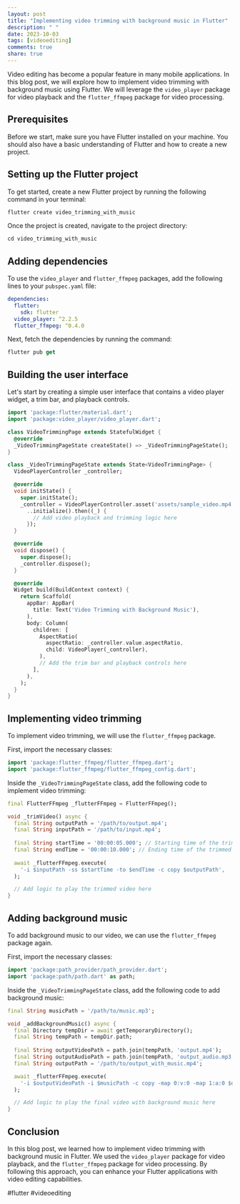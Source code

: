 ```yaml
---
layout: post
title: "Implementing video trimming with background music in Flutter"
description: " "
date: 2023-10-03
tags: [videoediting]
comments: true
share: true
---
```


Video editing has become a popular feature in many mobile applications. In this blog post, we will explore how to implement video trimming with background music using Flutter. We will leverage the `video_player` package for video playback and the `flutter_ffmpeg` package for video processing.

## Prerequisites
Before we start, make sure you have Flutter installed on your machine. You should also have a basic understanding of Flutter and how to create a new project.

## Setting up the Flutter project
To get started, create a new Flutter project by running the following command in your terminal:

```dart
flutter create video_trimming_with_music
```

Once the project is created, navigate to the project directory:

```dart
cd video_trimming_with_music
```

## Adding dependencies
To use the `video_player` and `flutter_ffmpeg` packages, add the following lines to your `pubspec.yaml` file:

```yaml
dependencies:
  flutter:
    sdk: flutter
  video_player: ^2.2.5
  flutter_ffmpeg: ^0.4.0
```

Next, fetch the dependencies by running the command:

```dart
flutter pub get
```

## Building the user interface
Let's start by creating a simple user interface that contains a video player widget, a trim bar, and playback controls.

```dart
import 'package:flutter/material.dart';
import 'package:video_player/video_player.dart';

class VideoTrimmingPage extends StatefulWidget {
  @override
  _VideoTrimmingPageState createState() => _VideoTrimmingPageState();
}

class _VideoTrimmingPageState extends State<VideoTrimmingPage> {
  VideoPlayerController _controller;

  @override
  void initState() {
    super.initState();
    _controller = VideoPlayerController.asset('assets/sample_video.mp4')
      ..initialize().then((_) {
        // Add video playback and trimming logic here
      });
  }

  @override
  void dispose() {
    super.dispose();
    _controller.dispose();
  }

  @override
  Widget build(BuildContext context) {
    return Scaffold(
      appBar: AppBar(
        title: Text('Video Trimming with Background Music'),
      ),
      body: Column(
        children: [
          AspectRatio(
            aspectRatio: _controller.value.aspectRatio,
            child: VideoPlayer(_controller),
          ),
          // Add the trim bar and playback controls here
        ],
      ),
    );
  }
}
```

## Implementing video trimming
To implement video trimming, we will use the `flutter_ffmpeg` package. 

First, import the necessary classes:

```dart
import 'package:flutter_ffmpeg/flutter_ffmpeg.dart';
import 'package:flutter_ffmpeg/flutter_ffmpeg_config.dart';
```

Inside the `_VideoTrimmingPageState` class, add the following code to implement video trimming:

```dart
final FlutterFFmpeg _flutterFFmpeg = FlutterFFmpeg();

void _trimVideo() async {
  final String outputPath = '/path/to/output.mp4';
  final String inputPath = '/path/to/input.mp4';
  
  final String startTime = '00:00:05.000'; // Starting time of the trimmed video
  final String endTime = '00:00:10.000'; // Ending time of the trimmed video
  
  await _flutterFFmpeg.execute(
    '-i $inputPath -ss $startTime -to $endTime -c copy $outputPath',
  );

  // Add logic to play the trimmed video here
}
```

## Adding background music
To add background music to our video, we can use the `flutter_ffmpeg` package again. 

First, import the necessary classes:

```dart
import 'package:path_provider/path_provider.dart';
import 'package:path/path.dart' as path;
```

Inside the `_VideoTrimmingPageState` class, add the following code to add background music:

```dart
final String musicPath = '/path/to/music.mp3';

void _addBackgroundMusic() async {
  final Directory tempDir = await getTemporaryDirectory();
  final String tempPath = tempDir.path;
  
  final String outputVideoPath = path.join(tempPath, 'output.mp4');
  final String outputAudioPath = path.join(tempPath, 'output_audio.mp3');
  final String outputPath = '/path/to/output_with_music.mp4';

  await _flutterFFmpeg.execute(
    '-i $outputVideoPath -i $musicPath -c copy -map 0:v:0 -map 1:a:0 $outputPath',
  );

  // Add logic to play the final video with background music here
}
```

## Conclusion
In this blog post, we learned how to implement video trimming with background music in Flutter. We used the `video_player` package for video playback, and the `flutter_ffmpeg` package for video processing. By following this approach, you can enhance your Flutter applications with video editing capabilities.

#flutter #videoediting